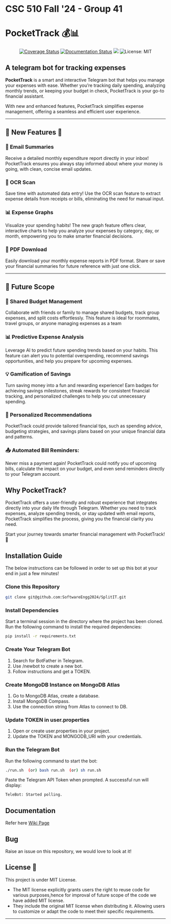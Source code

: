 # CSC 510 Fall '24 - Group 41

# PocketTrack 💰📊  
<p align='center'>
<a href='https://coveralls.io/github/SoftwareEngg2024/SplitIT?branch=release/1.1'><img src='https://coveralls.io/repos/github/SoftwareEngg2024/SplitIT/badge.svg?branch=release/1.1' alt='Coverage Status' /></a>
<a href="https://github.com/SoftwareEngg2024/SplitIT/tree/release/1.0/docs"><img alt="Documentation Status" src="https://img.shields.io/badge/Docs-Click-green"></a>
<a href="https://github.com/SoftwareEngg2024/SplitIT/actions/workflows/test_and_coverage.yaml"><img src='https://github.com/SoftwareEngg2024/SplitIT/actions/workflows/test_and_coverage.yaml/badge.svg?branch=release%2F1.1' /></a>
<img alt="License: MIT" src="https://img.shields.io/badge/License-MIT-green" />
</p>


## A telegram bot for tracking expenses 
**PocketTrack** is a smart and interactive Telegram bot that helps you manage your expenses with ease. Whether you’re tracking daily spending, analyzing monthly trends, or keeping your budget in check, PocketTrack is your go-to financial assistant.  

With new and enhanced features, PocketTrack simplifies expense management, offering a seamless and efficient user experience.  

---

## 🌟 New Features 🌟  

### 📧 Email Summaries  
Receive a detailed monthly expenditure report directly in your inbox! PocketTrack ensures you always stay informed about where your money is going, with clean, concise email updates.

### 📸 OCR Scan  
Save time with automated data entry! Use the OCR scan feature to extract expense details from receipts or bills, eliminating the need for manual input.  

### 📊 Expense Graphs  
 Visualize your spending habits! The new graph feature offers clear, interactive charts to help you analyze your expenses by category, day, or month, empowering you to make smarter financial decisions.  

### 📄 PDF Download  
Easily download your monthly expense reports in PDF format. Share or save your financial summaries for future reference with just one click.  

---

## 🚀 Future Scope  

### 📌 Shared Budget Management  
Collaborate with friends or family to manage shared budgets, track group expenses, and split costs effortlessly. This feature is ideal for roommates, travel groups, or anyone managing expenses as a team

### 📊 Predictive Expense Analysis  
Leverage AI to predict future spending trends based on your habits. This feature can alert you to potential overspending, recommend savings opportunities, and help you prepare for upcoming expenses.

### 💡 Gamification of Savings  
Turn saving money into a fun and rewarding experience! Earn badges for achieving savings milestones, streak rewards for consistent financial tracking, and personalized challenges to help you cut unnecessary spending.

### 🎉 Personalized Recommendations  
PocketTrack could provide tailored financial tips, such as spending advice, budgeting strategies, and savings plans based on your unique financial data and patterns.

### 📤 Automated Bill Reminders: 
Never miss a payment again! PocketTrack could notify you of upcoming bills, calculate the impact on your budget, and even send reminders directly to your Telegram account.

## Why PocketTrack?  
PocketTrack offers a user-friendly and robust experience that integrates directly into your daily life through Telegram. Whether you need to track expenses, analyze spending trends, or stay updated with email reports, PocketTrack simplifies the process, giving you the financial clarity you need.

Start your journey towards smarter financial management with PocketTrack! 🚀 

## Installation Guide  

The below instructions can be followed in order to set up this bot at your end in just a few minutes!  

### Clone this Repository  
```bash
git clone git@github.com:SoftwareEngg2024/SplitIT.git
```
### Install Dependencies
Start a terminal session in the directory where the project has been cloned. Run the following command to install the required dependencies:
```bash
pip install -r requirements.txt
```
### Create Your Telegram Bot
1. Search for BotFather in Telegram.
2. Use /newbot to create a new bot.
3. Follow instructions and get a TOKEN.

### Create MongoDB Instance on MongoDB Atlas
1. Go to MongoDB Atlas, create a database.
2. Install MongoDB Compass.
3. Use the connection string from Atlas to connect to DB.
   
### Update TOKEN in user.properties
1. Open or create user.properties in your project.
2. Update the TOKEN and MONGODB_URI with your credentials.

### Run the Telegram Bot
Run the following command to start the bot:
```bash
./run.sh  (or) bash run.sh  (or) sh run.sh
```
Paste the Telegram API Token when prompted.
A successful run will display:
```bash
TeleBot: Started polling.
```

## Documentation 
Refer here [Wiki Page](https://github.com/SoftwareEngg2024/SplitIT/wiki/Delta-file-(New-Changes-since-last-version))

## Bug
Raise an issue on this repository, we would love to look at it!

## License 📃
This project is under MIT License.
- The MIT license explicitly grants users the right to reuse code for various purposes,hence for improval of future scope of the code we have added MIT license.
- They include the original MIT license when distributing it. Allowing users to customize or adapt the code to meet their specific requirements.


---  
```
